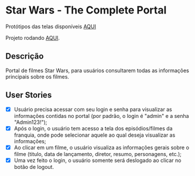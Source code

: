 # Star Wars - The Complete Portal

Protótipos das telas disponíveis [AQUI](https://www.figma.com/file/Z0vIiqLMueoIgdrXmVNdiD/Star-Wars-Portal?node-id=0%3A1)

Projeto rodando [AQUI](https://sw-portal.herokuapp.com/login).

## Descrição

Portal de filmes Star Wars, para usuários consultarem todas as informações principais sobre os filmes.

## User Stories

- [x] Usuário precisa acessar com seu login e senha para visualizar as informações contidas no portal (por padrão, o login é "admin" e a senha "Admin123!");
- [x] Após o login, o usuário tem acesso a tela dos episódios/filmes da franquia, onde pode selecionar aquele ao qual deseja visualizar as informações;
- [x] Ao clicar em um filme, o usuário visualiza as informações gerais sobre o filme (titulo, data de lançamento, diretor, resumo, personagens, etc.);
- [x] Uma vez feito o login, o usuário somente será deslogado ao clicar no botão de logout.
